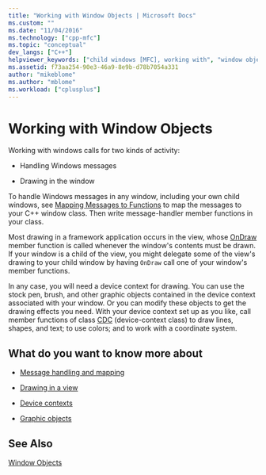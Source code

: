 ```yaml
---
title: "Working with Window Objects | Microsoft Docs"
ms.custom: ""
ms.date: "11/04/2016"
ms.technology: ["cpp-mfc"]
ms.topic: "conceptual"
dev_langs: ["C++"]
helpviewer_keywords: ["child windows [MFC], working with", "window objects [MFC], working with"]
ms.assetid: f73aa254-90e3-46a9-8e9b-d78b7054a331
author: "mikeblome"
ms.author: "mblome"
ms.workload: ["cplusplus"]
---
```

# Working with Window Objects

Working with windows calls for two kinds of activity:

- Handling Windows messages

- Drawing in the window

To handle Windows messages in any window, including your own child windows, see [Mapping Messages to Functions](../mfc/reference/mapping-messages-to-functions.md) to map the messages to your C++ window class. Then write message-handler member functions in your class.

Most drawing in a framework application occurs in the view, whose [OnDraw](../mfc/reference/cview-class.md#ondraw) member function is called whenever the window's contents must be drawn. If your window is a child of the view, you might delegate some of the view's drawing to your child window by having `OnDraw` call one of your window's member functions.

In any case, you will need a device context for drawing. You can use the stock pen, brush, and other graphic objects contained in the device context associated with your window. Or you can modify these objects to get the drawing effects you need. With your device context set up as you like, call member functions of class [CDC](../mfc/reference/cdc-class.md) (device-context class) to draw lines, shapes, and text; to use colors; and to work with a coordinate system.

## What do you want to know more about

- [Message handling and mapping](../mfc/message-handling-and-mapping.md)

- [Drawing in a view](../mfc/drawing-in-a-view.md)

- [Device contexts](../mfc/device-contexts.md)

- [Graphic objects](../mfc/graphic-objects.md)

## See Also

[Window Objects](../mfc/window-objects.md)

